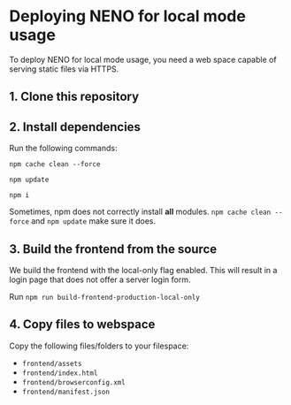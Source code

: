 # Deploying NENO for local mode usage

To deploy NENO for local mode usage, you need a web space capable of serving static files via HTTPS.

## 1. Clone this repository

## 2. Install dependencies
Run the following commands:

`npm cache clean --force`

`npm update`

`npm i`

Sometimes, npm does not correctly install **all** modules. `npm cache clean --force` and `npm update` make sure it does.

## 3. Build the frontend from the source

We build the frontend with the local-only flag enabled. This will result in a login page that does not offer a server login form.

Run `npm run build-frontend-production-local-only`

## 4. Copy files to webspace
Copy the following files/folders to your filespace:

* `frontend/assets`
* `frontend/index.html`
* `frontend/browserconfig.xml`
* `frontend/manifest.json`